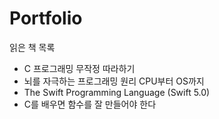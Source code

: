 # Portfolio


읽은 책 목록
- C 프로그래밍 무작정 따라하기
- 뇌를 자극하는 프로그래밍 원리 CPU부터 OS까지
- The Swift Programming Language (Swift 5.0)
- C를 배우면 함수를 잘 만들어야 한다
